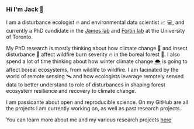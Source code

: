 ### Hi I'm Jack 👋

I am a disturbance ecologist 🔥 and environmental data scientist 📈 💻, and currently a PhD candidate in the [James lab](https://www.jameslab.ca/) and [Fortin lab](https://fortin.eeb.utoronto.ca/) at the University of Toronto.

My PhD research is mostly thinking about how climate change 🥵 and insect disturbance 🐛 affect wildfire burn severity 🔥 in the boreal forest 🌲. I also spend a lot of time thinking about how winter climate change 🌨️ is going to affect boreal ecosystems, from wildlife to wildfire. I am facinated by the world of remote sensing 🛰️ and how ecologists leverage remotely sensed data to better understand to role of disturbances in shaping forest ecosystem resilience and recovery to climate change.

I am passioante about open and reproducible science. On my GitHub are all the projects I am currently working on, as well as past research projects.

You can learn more about me and my various research projects [here](jackagoldman.github.io)

<!--
**jackagoldman/jackagoldman** is a ✨ _special_ ✨ repository because its `README.md` (this file) appears on your GitHub profile.

Here are some ideas to get you started:

- 🔭 I’m currently working on ...
- 🌱 I’m currently learning ...
- 👯 I’m looking to collaborate on ...
- 🤔 I’m looking for help with ...
- 💬 Ask me about ...
- 📫 How to reach me: ...
- 😄 Pronouns: ...
- ⚡ Fun fact: ...
-->
